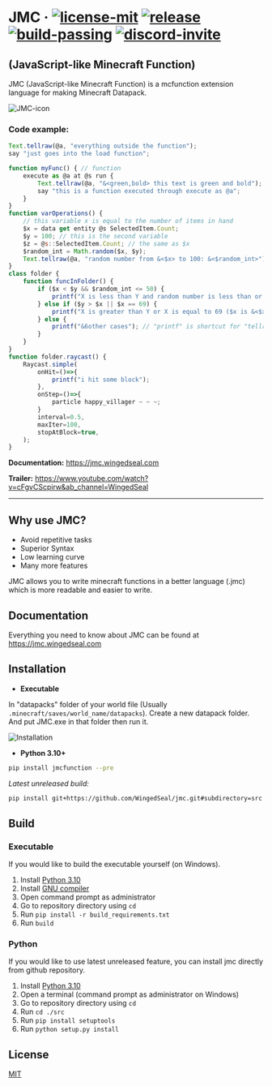 # JMC &middot; [![license-mit](https://badgen.net/badge/license/MIT/blue/)](https://github.com/WingedSeal/jmc/blob/main/LICENSE) [![release](https://badgen.net/badge/release/v1.2.19-alpha.1/blue/)](https://github.com/WingedSeal/jmc/releases/latest) [![build-passing](https://badgen.net/badge/build/passing/green/)](https://wingedseal.github.io/jmc/#/) [![discord-invite](https://badgen.net/badge/discord/Official-Server/blue/?icon=discord)](https://discord.gg/PNWKpwdzD3)

## (JavaScript-like Minecraft Function)

JMC (JavaScript-like Minecraft Function) is a mcfunction extension language for making Minecraft Datapack.

![JMC-icon](https://github.com/WingedSeal/jmc/blob/webpage/src/assets/image/jmc_icon192.png?raw=true)

### Code example:

```js
Text.tellraw(@a, "everything outside the function");
say "just goes into the load function";

function myFunc() { // function
    execute as @a at @s run {
        Text.tellraw(@a, "&<green,bold> this text is green and bold");
        say "this is a function executed through execute as @a";
    }
}
function varOperations() {
    // this variable x is equal to the number of items in hand
    $x = data get entity @s SelectedItem.Count;
    $y = 100; // this is the second variable
    $z = @s::SelectedItem.Count; // the same as $x
    $random_int = Math.random($x, $y);
    Text.tellraw(@a, "random number from &<$x> to 100: &<$random_int>");
}
class folder {
    function funcInFolder() {
        if ($x < $y && $random_int <= 50) {
            printf("X is less than Y and random number is less than or equal to 50");
        } else if ($y > $x || $x == 69) {
            printf("X is greater than Y or X is equal to 69 ($x is &<$x>)");
        } else {
            printf("&6other cases"); // "printf" is shortcut for "tellraw @a" but works with custom formatting
        }
    }
}
function folder.raycast() {
    Raycast.simple(
        onHit=()=>{
            printf("i hit some block");
        },
        onStep=()=>{
            particle happy_villager ~ ~ ~;
        }
        interval=0.5,
        maxIter=100,
        stopAtBlock=true,
    );
}
```

**Documentation:** <https://jmc.wingedseal.com>

**Trailer:** <https://www.youtube.com/watch?v=cFgvCScpirw&ab_channel=WingedSeal>

---

## Why use JMC?

-   Avoid repetitive tasks
-   Superior Syntax
-   Low learning curve
-   Many more features

JMC allows you to write minecraft functions in a better language (.jmc) which is more readable and easier to write.

## Documentation

Everything you need to know about JMC can be found at <https://jmc.wingedseal.com>

## Installation

-   **Executable**

In "datapacks" folder of your world file (Usually `.minecraft/saves/world_name/datapacks`). Create a new datapack folder. And put JMC.exe in that folder then run it.

![Installation](https://github.com/WingedSeal/jmc/blob/webpage/src/assets/image/installation/file_location.png?raw=true)

-   **Python 3.10+**

```bash
pip install jmcfunction --pre
```

_Latest unreleased build:_

```bash
pip install git+https://github.com/WingedSeal/jmc.git#subdirectory=src
```

## Build

### Executable

If you would like to build the executable yourself (on Windows).

1. Install [Python 3.10](https://www.python.org/downloads/release/python-3108/)
2. Install [GNU compiler](https://gcc.gnu.org)
3. Open command prompt as administrator
4. Go to repository directory using `cd`
5. Run `pip install -r build_requirements.txt`
6. Run `build`

### Python

If you would like to use latest unreleased feature, you can install jmc directly from github repository.

1. Install [Python 3.10](https://www.python.org/downloads/release/python-3108/)
2. Open a terminal (command prompt as administrator on Windows)
3. Go to repository directory using `cd`
4. Run `cd ./src`
5. Run `pip install setuptools`
6. Run `python setup.py install`

## License

[MIT](https://github.com/WingedSeal/jmc/blob/main/LICENSE)
